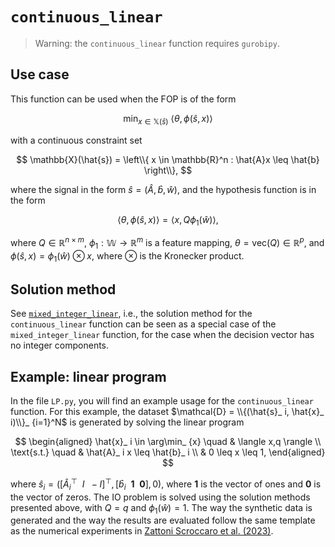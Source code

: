 # `continuous_linear`

>Warning: the `continuous_linear` function requires `gurobipy`.

## Use case

This function can be used when the FOP is of the form

$$
\min_ {x \in \mathbb{X}(\hat{s})} \ \langle \theta, \phi(\hat{s}, x)\rangle 
$$

with a continuous constraint set

$$
\mathbb{X}(\hat{s}) = \left\\{ x \in \mathbb{R}^n : \hat{A}x \leq \hat{b} \right\\},
$$

where the signal in the form $\hat{s} = (\hat{A}, \hat{b}, \hat{w})$, and the hypothesis function is in the form

$$
\langle \theta,\phi(\hat{s}, x) \rangle = \langle x,Q \phi_ 1(\hat{w}) \rangle,
$$

where $Q \in \mathbb{R}^{n \times m}$, $\phi_ 1 : \mathbb{W} \to \mathbb{R}^m$ is a feature mapping, $\theta = \text{vec}(Q) \in \mathbb{R}^p$, and $\phi(\hat{s}, x) = \phi_ 1(\hat{w}) \otimes x$, where $\otimes$ is the Kronecker product.

## Solution method

See [`mixed_integer_linear`](https://github.com/pedroszattoni/invopt/tree/main/examples/mixed_integer_linear), i.e., the solution method for the `continuous_linear` function can be seen as a special case of the `mixed_integer_linear` function, for the case when the decision vector has no integer components.

## Example: linear program

In the file `LP.py`, you will find an example usage for the `continuous_linear` function. For this example, the dataset $\mathcal{D} = \\{(\hat{s}_ i, \hat{x}_ i)\\}_ {i=1}^N$ is generated by solving the linear program

$$
\begin{aligned}
\hat{x}_ i \in \arg\min_ {x} \quad &  \langle x,q \rangle \\
\text{s.t.} \quad & \hat{A}_ i x \leq \hat{b}_ i \\
& 0 \leq x \leq 1,
\end{aligned}
$$

where $\hat{s}_ i = ([\hat{A}_ i^\top \ \ I \ \ -I]^\top, [\hat{b}_ i \ \ \mathbf{1} \ \ \mathbf{0}], 0)$, where $\mathbf{1}$ is the vector of ones and $\mathbf{0}$ is the vector of zeros. The IO problem is solved using the solution methods presented above, with $Q=q$ and $\phi_ 1(\hat{w}) = 1$. The way the synthetic data is generated and the way the results are evaluated follow the same template as the numerical experiments in [Zattoni Scroccaro et al. (2023)](https://arxiv.org/abs/2305.07730).